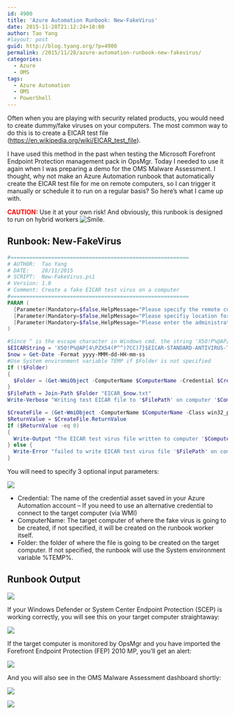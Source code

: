 ```yaml
---
id: 4900
title: 'Azure Automation Runbook: New-FakeVirus'
date: 2015-11-28T21:12:24+10:00
author: Tao Yang
#layout: post
guid: http://blog.tyang.org/?p=4900
permalink: /2015/11/28/azure-automation-runbook-new-fakevirus/
categories:
  - Azure
  - OMS
tags:
  - Azure Automation
  - OMS
  - PowerShell
---
```

Often when you are playing with security related products, you would need to create dummy/fake viruses on your computers. The most common way to do this is to create a EICAR test file (<a title="https://en.wikipedia.org/wiki/EICAR_test_file" href="https://en.wikipedia.org/wiki/EICAR_test_file">https://en.wikipedia.org/wiki/EICAR_test_file</a>).

I have used this method in the past when testing the Microsoft Forefront Endpoint Protection management pack in OpsMgr. Today I needed to use it again when I was preparing a demo for the OMS Malware Assessment. I thought, why not make an Azure Automation runbook that automatically create the EICAR test file for me on remote computers, so I can trigger it manually or schedule it to run on a regular basis? So here’s what I came up with.

**<span style="color: #ff0000;">CAUTION:</span>** Use it at your own risk! And obviously, this runbook is designed to run on hybrid workers <img class="wlEmoticon wlEmoticon-smile" style="border-style: none;" src="http://blog.tyang.org/wp-content/uploads/2015/11/wlEmoticon-smile1.png" alt="Smile" />.

## Runbook: New-FakeVirus

```powershell
#=========================================================
# AUTHOR:  Tao Yang 
# DATE:    28/11/2015
# SCRIPT:  New-FakeVirus.ps1
# Version: 1.0
# Comment: Create a fake EICAR test virus on a computer
#=========================================================
PARAM (
  [Parameter(Mandatory=$false,HelpMessage="Please specify the remote computer" )][ValidateScript({Test-Connection -ComputerName $_ -Count 1 -Quiet})][string]$ComputerName=$env:ComputerName,
  [Parameter(Mandatory=$false,HelpMessage="Please specifiy location for the test EICAR virus file" )][String]$Folder,
  [Parameter(Mandatory=$false,HelpMessage="Please enter the administrative credential for the target computer")][PSCredential]$Credential
)

#Since ^ is the escape character in Windows cmd. the string 'X5O!P%@AP[4\PZX54(P^)7CC)7}$EICAR-STANDARD-ANTIVIRUS-TEST-FILE!$H+H*' will be 'X5O!P%@AP[4\PZX54(P^^)7CC)7}$EICAR-STANDARD-ANTIVIRUS-TEST-FILE!$H+H*'
$EICARString = 'X5O!P%@AP[4\PZX54(P^^)7CC)7}$EICAR-STANDARD-ANTIVIRUS-TEST-FILE!$H+H*'
$now = Get-Date -Format yyyy-MMM-dd-HH-mm-ss
#Use System environment variable TEMP if $Folder is not specified
If (!$Folder)
{
  $Folder = (Get-WmiObject -ComputerName $ComputerName -Credential $Credential -Query "Select * from Win32_Environment Where Name='TEMP' AND UserName=''").VariableValue
}
$FilePath = Join-Path $Folder "EICAR_$now.txt"
Write-Verbose "Writing test EICAR file to '$FilePath' on computer '$ComputerName'."

$CreateFile = (Get-WmiObject -ComputerName $ComputerName -Class win32_process -Credential $Credential -List).Create("$env:SystemRoot\system32\cmd.exe /c `"ECHO $EICARString > $FilePath`"")
$ReturnValue = $CreateFile.ReturnValue
If ($ReturnValue -eq 0)
{
  Write-Output "The EICAR test virus file written to computer '$ComputerName' on '$FilePath'."
} else {
  Write-Error "failed to write EICAR test virus file '$FilePath' on computer '$ComputerName'. The return code is $ReturnCode."
}
```

You will need to specify 3 optional input parameters:

![](http://blog.tyang.org/wp-content/uploads/2015/11/image6.png)

* Credential: The name of the credential asset saved in your Azure Automation account – If you need to use an alternative credential to connect to the target computer (via WMI)
* ComputerName: The target computer of where the fake virus is going to be created, if not specified, it will be created on the runbook worker itself.
* Folder: the folder of where the file is going to be created on the target computer. If not specified, the runbook will use the System environment variable %TEMP%.


## Runbook Output

![](http://blog.tyang.org/wp-content/uploads/2015/11/image7.png)

If your Windows Defender or System Center Endpoint Protection (SCEP) is working correctly, you will see this on your target computer straightaway:

![](http://blog.tyang.org/wp-content/uploads/2015/11/image8.png)

If the target computer is monitored by OpsMgr and you have imported the Forefront Endpoint Protection (FEP) 2010 MP, you’ll get an alert:

![](http://blog.tyang.org/wp-content/uploads/2015/11/image9.png)

And you will also see in the OMS Malware Assessment dashboard shortly:

![](http://blog.tyang.org/wp-content/uploads/2015/11/image10.png)

![](http://blog.tyang.org/wp-content/uploads/2015/11/image11.png)